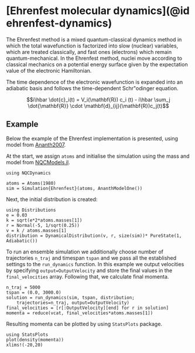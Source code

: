 # [Ehrenfest molecular dynamics](@id ehrenfest-dynamics)

The Ehrenfest method is a mixed quantum-classical dynamics method in which the total wavefunction is factorized into slow (nuclear) variables, which are treated classically, and fast ones (electrons) which remain quantum-mechanical. In the Ehrenfest method, nuclei move according to classical mechanics on a potential energy surface given by the expectation value of the electronic Hamiltonian. 

The time dependence of the electronic wavefunction is expanded into an adiabatic basis and follows the time-dependent Schr\"odinger equation.
```math
i\hbar \dot{c}_i(t) = V_i(\mathbf{R}) c_i (t)
- i\hbar \sum_j \dot{\mathbf{R}} \cdot \mathbf{d}_{ij}(\mathbf{R})c_j(t)
```

## Example
Below the example of the Ehrenfest implementation is presented, using model from [Ananth2007](@cite).

At the start, we assign `atoms` and initialise the simulation using the mass and model from [NQCModels.jl](@ref).
```@example ehrenfest
using NQCDynamics

atoms = Atoms(1980)
sim = Simulation{Ehrenfest}(atoms, AnanthModelOne())
```

Next, the initial distribution is created:
```@example ehrenfest
using Distributions
e = 0.03
k = sqrt(e*2*atoms.masses[1])
r = Normal(-5, 1/sqrt(0.25))
v = k / atoms.masses[1]
distribution = DynamicalDistribution(v, r, size(sim))* PureState(1, Adiabatic())
```

To run an ensemble simulation we additionally choose number of trajectories `n_traj` and timespan `tspan` and we pass all the established settings to the `run_dynamics` function.
In this example we output velocities by specifying `output=OutputVelocity` and store the final values in the `final_velocities` array. Following that, we calculate final momenta.
```@example ehrenfest
n_traj = 5000
tspan = (0.0, 3000.0)
solution = run_dynamics(sim, tspan, distribution; 
    trajectories=n_traj, output=OutputVelocity)
final_velocities = [r[:OutputVelocity][end] for r in solution]
momenta = reduce(vcat, final_velocities*atoms.masses[1])
```

Resulting momenta can be plotted by using `StatsPlots` package.
```@example ehrenfest
using StatsPlots
plot(density(momenta))
xlims!(-20,20)
```
